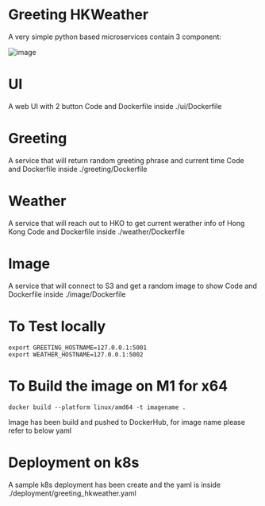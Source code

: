 # Greeting HKWeather

A very simple python based microservices contain 3 component:

![image](https://github.com/zerofai/greeting_hkweather/assets/20843048/f3799bea-74aa-4cf5-b1f2-bdf9a83cdc1d)


# UI
A web UI with 2 button
Code and Dockerfile inside ./ui/Dockerfile

# Greeting
A service that will return random greeting phrase and current time
Code and Dockerfile inside ./greeting/Dockerfile

# Weather
A service that will reach out to HKO to get current werather info of Hong Kong
Code and Dockerfile inside ./weather/Dockerfile

# Image
A service that will connect to S3 and get a random image to show
Code and Dockerfile inside ./image/Dockerfile

# To Test locally 
```
export GREETING_HOSTNAME=127.0.0.1:5001
export WEATHER_HOSTNAME=127.0.0.1:5002
```

# To Build the image on M1 for x64
```
docker build --platform linux/amd64 -t imagename .
```

Image has been build and pushed to DockerHub, for image name please refer to below yaml

# Deployment on k8s 
A sample k8s deployment has been create and the yaml is inside ./deployment/greeting_hkweather.yaml
